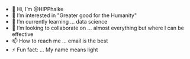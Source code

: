 - 👋 Hi, I’m @HIPPhalke
- 👀 I’m interested in "Greater good for the Humanity"
- 🌱 I’m currently learning ... data science
- 💞️ I’m looking to collaborate on ... almost everything but where I can be effective
- 📫 How to reach me ... email is the best
- ⚡ Fun fact: ... My name means light

<!---
HIPPhalke/HIPPhalke is a ✨ special ✨ repository because its `README.md` (this file) appears on your GitHub profile.
You can click the Preview link to take a look at your changes.
--->
